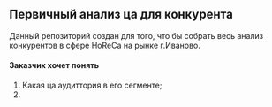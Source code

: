 ## Первичный анализ ца для конкурента  

Данный репозиторий создан для того, что бы собрать весь анализ конкурентов в сфере HoReCa на рынке г.Иваново. 

#### Заказчик хочет понять 
1. Какая ца аудиттория в его сегменте;
2. 
